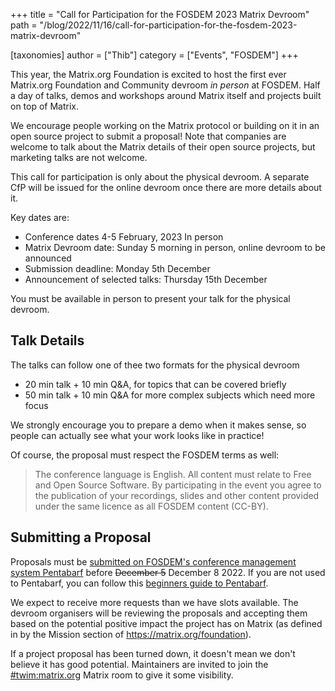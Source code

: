 +++
title = "Call for Participation for the FOSDEM 2023 Matrix Devroom"
path = "/blog/2022/11/16/call-for-participation-for-the-fosdem-2023-matrix-devroom"

[taxonomies]
author = ["Thib"]
category = ["Events", "FOSDEM"]
+++

This year, the Matrix.org Foundation is excited to host the first ever
Matrix.org Foundation and Community devroom _in person_ at FOSDEM. Half a day of
talks, demos and workshops around Matrix itself and projects built on top of
Matrix.

We encourage people working on the Matrix protocol or building on it in an open
source project to submit a proposal! Note that companies are welcome to talk
about the Matrix details of their open source projects, but marketing talks are
not welcome.

This call for participation is only about the physical devroom. A separate CfP
will be issued for the online devroom once there are more details about it.

Key dates are:

- Conference dates 4-5 February, 2023 In person
- Matrix Devroom date: Sunday 5 morning in person, online devroom to be
  announced
- Submission deadline: Monday 5th December
- Announcement of selected talks: Thursday 15th December 

You must be available in person to present your talk for the physical devroom.

## Talk Details

The talks can follow one of thee two formats for the physical devroom

* 20 min talk + 10 min Q&A, for topics that can be covered briefly
* 50 min talk + 10 min Q&A for more complex subjects which need more focus

We strongly encourage you to prepare a demo when it makes sense, so people can 
actually see what your work looks like in practice!

Of course, the proposal must respect the FOSDEM terms as well:

> The conference language is English. All content must relate to Free and Open
  Source Software. By participating in the event you agree to the publication of
  your recordings, slides and other content provided under the same licence as
  all FOSDEM content (CC-BY).

## Submitting a Proposal

Proposals must be [submitted on FOSDEM's conference management system Pentabarf](https://penta.fosdem.org/submission/FOSDEM23)
before ~~December 5~~ December 8 2022. If you are not used to Pentabarf, you can
follow this [beginners guide to Pentabarf](https://eyskens.me/beginners-guide-to-pentabarf/).

We expect to receive more requests than we have slots available. The devroom
organisers will be reviewing the proposals and accepting them based on the
potential positive impact the project has on Matrix (as defined in by the
Mission section of https://matrix.org/foundation).

If a project proposal has been turned down, it doesn't mean we don't believe it
has good potential. Maintainers are invited to join the [#twim:matrix.org](https://matrix.to/#/#twim:matrix.org)
Matrix room to give it some visibility.
